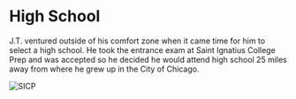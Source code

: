 # High School

  J.T. ventured outside of his comfort zone when it came time for him to select a high school. He took the entrance exam at Saint Ignatius College Prep and was accepted so he decided he would attend high school 25 miles away from where he grew up in the City of Chicago.

  ![SICP](https://www.wynndalco.com/wp-content/uploads/2018/09/St.-Ignatius-College-Prep.jpg)

  
